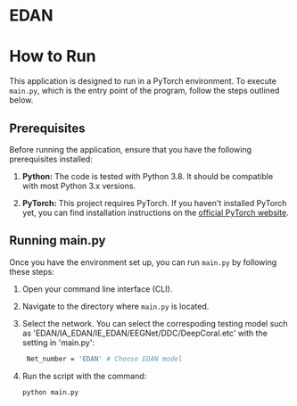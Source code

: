 # EDAN
 
# How to Run

This application is designed to run in a PyTorch environment. To execute `main.py`, which is the entry point of the program, follow the steps outlined below.

## Prerequisites

Before running the application, ensure that you have the following prerequisites installed:

1. **Python:** The code is tested with Python 3.8. It should be compatible with most Python 3.x versions.

2. **PyTorch:** This project requires PyTorch. If you haven't installed PyTorch yet, you can find installation instructions on the [official PyTorch website](https://pytorch.org/get-started/locally/).


## Running main.py

Once you have the environment set up, you can run `main.py` by following these steps:

1. Open your command line interface (CLI).

2. Navigate to the directory where `main.py` is located.

3. Select the network. You can select the correspoding testing model such as 'EDAN/IA_EDAN/IE_EDAN/EEGNet/DDC/DeepCoral.etc' with the setting in 'main.py':

   ```bash
    Net_number = 'EDAN' # Choose EDAN model
    ```
   
5. Run the script with the command:

    ```bash
    python main.py
    ```

